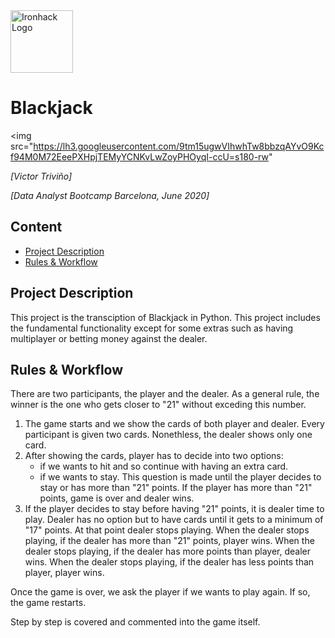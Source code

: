 <img src="https://bit.ly/2VnXWr2" alt="Ironhack Logo" width="100"/>

# Blackjack

<img src="https://lh3.googleusercontent.com/9tm15ugwVIhwhTw8bbzqAYvO9Kcf94M0M72EeePXHpjTEMyYCNKvLwZoyPHOyqI-ccU=s180-rw"
     
*[Victor Triviño]*

*[Data Analyst Bootcamp Barcelona, June 2020]*

## Content
- [Project Description](#project-description)
- [Rules & Workflow](#rules-workflow)

## Project Description
This project is the transciption of Blackjack in Python. This project includes the fundamental functionality except for some extras such as having multiplayer or betting money against the dealer.

## Rules & Workflow
There are two participants, the player and the dealer. As a general rule, the winner is the one who gets closer to "21" without exceding this number.
1. The game starts and we show the cards of both player and dealer. Every participant is given two cards. Nonethless, the dealer shows only one card.
2. After showing the cards, player has to decide into two options:
    - if we wants to hit and so continue with having an extra card.
    - if we wants to stay.
    This question is made until the player decides to stay or has more than "21" points.
    If the player has more than "21" points, game is over and dealer wins.
3. If the player decides to stay before having "21" points, it is dealer time to play.
    Dealer has no option but to have cards until it gets to a minimum of "17" points. At that point dealer stops playing.
    When the dealer stops playing, if the dealer has more than "21" points, player wins.
    When the dealer stops playing, if the dealer has more points than player, dealer wins.
    When the dealer stops playing, if the dealer has less points than player, player wins.
     
Once the game is over, we ask the player if we wants to play again. If so, the game restarts.

Step by step is covered and commented into the game itself.


